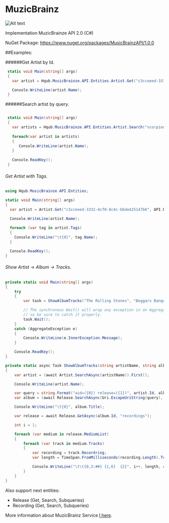 MuzicBrainz
============

![Alt text](https://travis-ci.org/avatar29A/MusicBrainz.svg "Optional title")

Implementation MuzicBrainze API 2.0 (C#)

NuGet Package: https://www.nuget.org/packages/MusicBrainzAPI/1.0.0

##Examples:

######Get Artist by Id.

```c#
 static void Main(string[] args)
 {
   var artist = Hqub.MusicBrainze.API.Entities.Artist.Get("c3cceeed-3332-4cf0-8c4c-bbde425147b6");

   Console.WriteLine(artist.Name);
 }
```

######Search artist by query.

```c#

 static void Main(string[] args)
 {
   var artists = Hqub.MusicBrainze.API.Entities.Artist.Search("scorpions");
   
   foreach(var artist in artists)
   {
      Console.WriteLine(artist.Name);
   }
   
   Console.ReadKey();
 }

```

###### Get Artist with Tags.

```c#
using Hqub.MusicBrainze.API.Entities;

static void Main(string[] args)
{
  var artist = Artist.Get("c3cceeed-3332-4cf0-8c4c-bbde425147b6", API.Entities.Include.ArtistIncludeEntityHelper.Tags);

  Console.WriteLine(artist.Name);
	
  foreach (var tag in artist.Tags)
  {
    Console.WriteLine("\t{0}", tag.Name);
  }

  Console.ReadKey();
}
```

###### Show Artist -> Album -> Tracks.

```c#
private static void Main(string[] args)
{
	try
	{
		var task = ShowAlbumTracks("The Rolling Stones", "Beggars Banquet");

		// The synchronous Wait() will wrap any exception in an AggregateException,
		// so be sure to catch it properly.
		task.Wait();
	}
	catch (AggregateException e)
	{
		Console.WriteLine(e.InnerException.Message);
	}

	Console.ReadKey();
}

private static async Task ShowAlbumTracks(string artistName, string albumName)
{
	var artist = (await Artist.SearchAsync(artistName)).First();

	Console.WriteLine(artist.Name);

	var query = string.Format("aid=({0}) release=({1})", artist.Id, albumName);
	var album = (await Release.SearchAsync(Uri.EscapeUriString(query), 10)).First();

	Console.WriteLine("\t{0}", album.Title);

	var release = await Release.GetAsync(album.Id, "recordings");

	int i = 1;

	foreach (var medium in release.MediumList)
	{
		foreach (var track in medium.Tracks)
		{
			var recording = track.Recordring;
			var length = TimeSpan.FromMilliseconds(recording.Length).ToString("m\\:ss");

			Console.WriteLine("\t\t{0,3:##} {1,6}  {2}", i++, length, recording.Title);
		}
	}
}
```
 
Also support next entities:

- Release (Get, Search, Subqueries)
- Recording (Get, Search, Subqueries)

More information about MuzicBrainz Service [I here](http://musicbrainz.org/doc/XML_Web_Service/Version_2).
